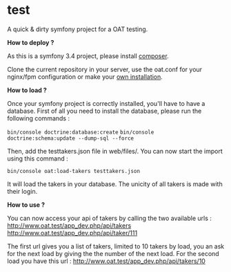 test
====

A quick & dirty symfony project for a OAT testing.

**How to deploy ?**

As this is a symfony 3.4 project, please install [composer](https://getcomposer.org/download/).

Clone the current repository in your server, use the oat.conf for your nginx/fpm configuration or make your [own installation](https://symfony.com/doc/current/setup/web_server_configuration.html).

**How to load ?**

Once your symfony project is correctly installed, you'll have to have a database.
First of all you need to install the database, please run the following commands :

`bin/console doctrine:database:create`
`bin/console doctrine:schema:update --dump-sql --force`

Then, add the testtakers.json file in web/files/. You can now start the import using this command : 

`bin/console oat:load-takers testtakers.json`

It will load the takers in your database. The unicity of all takers is made with their login.


**How to use ?**

You can now access your api of takers by calling the two available urls :
http://www.oat.test/app_dev.php/api/takers
http://www.oat.test/app_dev.php/api/taker/111

The first url gives you a list of takers, limited to 10 takers by load, you an ask for the next load by giving the the number of the next load.
For the second load you have this url : 
http://www.oat.test/app_dev.php/api/takers/10
